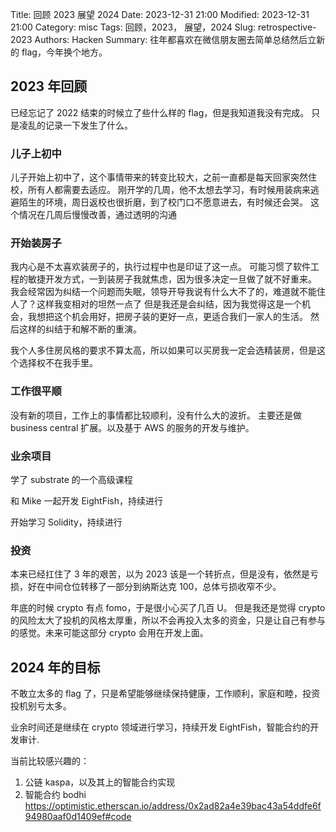 Title: 回顾 2023 展望 2024
Date: 2023-12-31 21:00
Modified: 2023-12-31 21:00
Category: misc
Tags: 回顾，2023， 展望，2024
Slug: retrospective-2023
Authors: Hacken
Summary: 往年都喜欢在微信朋友圈去简单总结然后立新的 flag，今年换个地方。

## 2023 年回顾

已经忘记了 2022 结束的时候立了些什么样的 flag，但是我知道我没有完成。
只是凌乱的记录一下发生了什么。

### 儿子上初中

儿子开始上初中了，这个事情带来的转变比较大，之前一直都是每天回家突然住校，所有人都需要去适应。
刚开学的几周，他不太想去学习，有时候用装病来逃避陌生的环境，周日返校也很折磨，到了校门口不愿意进去，有时候还会哭。
这个情况在几周后慢慢改善，通过透明的沟通

### 开始装房子

我内心是不太喜欢装房子的，执行过程中也是印证了这一点。
可能习惯了软件工程的敏捷开发方式，一到装房子我就焦虑，因为很多决定一旦做了就不好重来。
我会经常因为纠结一个问题而失眠，领导开导我说有什么大不了的，难道就不能住人了？这样我变相对的坦然一点了
但是我还是会纠结，因为我觉得这是一个机会，我想把这个机会用好，把房子装的更好一点，更适合我们一家人的生活。
然后这样的纠结于和解不断的重演。

我个人多住房风格的要求不算太高，所以如果可以买房我一定会选精装房，但是这个选择权不在我手里。

### 工作很平顺

没有新的项目，工作上的事情都比较顺利，没有什么大的波折。
主要还是做 business central 扩展。以及基于 AWS 的服务的开发与维护。

### 业余项目

学了 substrate 的一个高级课程

和 Mike 一起开发 EightFish，持续进行

开始学习 Solidity，持续进行

### 投资

本来已经扛住了 3 年的艰苦，以为 2023 该是一个转折点，但是没有，依然是亏损，好在中间仓位转移了一部分到纳斯达克 100，总体亏损收窄不少。

年底的时候 crypto 有点 fomo，于是很小心买了几百 U。
但是我还是觉得 crypto 的风险太大了投机的风格太厚重，所以不会再投入太多的资金，只是让自己有参与的感觉。未来可能这部分 crypto 会用在开发上面。

## 2024 年的目标

不敢立太多的 flag 了，只是希望能够继续保持健康，工作顺利，家庭和睦，投资投机别亏太多。

业余时间还是继续在 crypto 领域进行学习，持续开发 EightFish，智能合约的开发审计.

当前比较感兴趣的：

1. 公链 kaspa，以及其上的智能合约实现
2. 智能合约 bodhi https://optimistic.etherscan.io/address/0x2ad82a4e39bac43a54ddfe6f94980aaf0d1409ef#code
